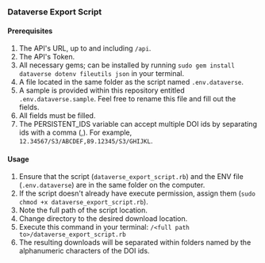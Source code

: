 ### Dataverse Export Script

#### Prerequisites

1. The API's URL, up to and including `/api`.
2. The API's Token.
3. All necessary gems; can be installed by running `sudo gem install dataverse dotenv fileutils json` in your terminal.
4. A file located in the same folder as the script named `.env.dataverse`.
  1. A sample is provided within this repository entitled `.env.dataverse.sample`. Feel free to rename this file and fill out the fields.
  2. All fields must be filled.
  3. The PERSISTENT_IDS variable can accept multiple DOI ids by separating ids with a comma (,). For example, `12.34567/S3/ABCDEF,89.12345/S3/GHIJKL`.
 
#### Usage

1. Ensure that the script (`dataverse_export_script.rb`) and the ENV file (`.env.dataverse`) are in the same folder on the computer.
2. If the script doesn't already have execute permission, assign them (`sudo chmod +x dataverse_export_script.rb`).
3. Note the full path of the script location.
4. Change directory to the desired download location.
5. Execute this command in your terminal: `/<full path to>/dataverse_export_script.rb`
6. The resulting downloads will be separated within folders named by the alphanumeric characters of the DOI ids.
